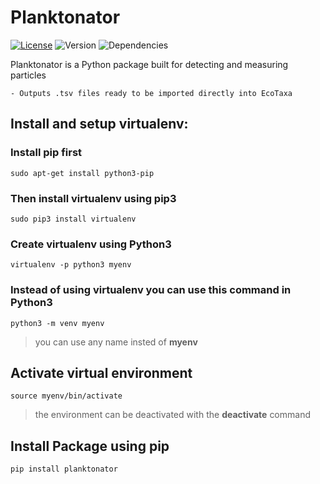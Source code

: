 # Planktonator
[![License](http://img.shields.io/:license-mit-blue.svg)](http://octopress.mit-license.org) ![Version](https://img.shields.io/badge/version-0.0.4-orange.svg) ![Dependencies](https://img.shields.io/badge/dependencies-up%20to%20date-green.svg) 

Planktonator is a Python package built for detecting and measuring particles 

    - Outputs .tsv files ready to be imported directly into EcoTaxa


## Install and setup virtualenv:

### Install **pip** first

    sudo apt-get install python3-pip

### Then install **virtualenv** using pip3

    sudo pip3 install virtualenv 

### Create virtualenv using Python3
    virtualenv -p python3 myenv

### Instead of using virtualenv you can use this command in Python3
    python3 -m venv myenv

>you can use any name insted of **myenv**

## Activate virtual environment

    source myenv/bin/activate

>the environment can be deactivated with the **deactivate** command

## Install Package using **pip** 
    pip install planktonator 

